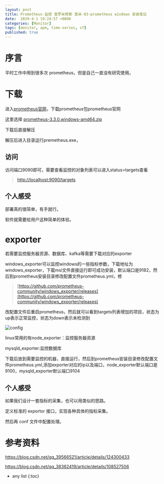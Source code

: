 ```yaml
---
layout: post
title: Prometheus-监控 普罗米修斯 普米-03-prometheus windows 安装笔记
date:  2019-4-1 19:24:57 +0800
categories: [Monitor]
tags: [monitor, apm, time-series, sf]
published: true
---
```


# 序言

平时工作中用到很多次 prometheus，但是自己一直没有研究使用。

# 下载

进入[prometheus官网](https://prometheus.io/download/)，下载prometheus包prometheus官网

这里选择 [prometheus-3.3.0.windows-amd64.zip](https://github.com/prometheus/prometheus/releases/download/v3.3.0/prometheus-3.3.0.windows-amd64.zip)

下载后直接解压

解压后进入目录运行premetheus.exe，

## 访问

访问端口9090即可，需要查看监控的对象列表可以进入status>targets查看

> [http://localhost:9090/targets](http://localhost:9090/targets)

## 个人感受

部署真的很简单，有手就行。

软件就需要给用户这种简单的体验。

# exporter

若需要监控服务器资源、数据库、kafka等需要下载对应的exporter

windows_exporter可以监控windows的一些指标参数，下载地址为windows_exporter，下载msi文件直接运行即可成功安装，默认端口是9182，然后到prometheus安装目录修改配置文件prometheus.yml，修

> [https://github.com/prometheus-community/windows_exporter/releases](https://github.com/prometheus-community/windows_exporter/releases)

改配置文件后重启prometheus，然后就可以看到targets列表增加的项目，状态为up表示正常监控，状态为down表示未检测到

![config](https://i-blog.csdnimg.cn/blog_migrate/184177751414f478cf7110246b6e4674.png)

linux常用的有node_exporter：监控服务器资源

mysqld_exporter:监控数据库

下载后放到需要监控的机器，直接运行，然后到prometheus安装目录修改配置文件prometheus.yml,添加exporter对应的ip以及端口，node_exporter默认端口是9100，mysqld_exporter默认端口9104

## 个人感受

如果我们设计一套指标的采集，也可以用类似的思路。

定义标准的 exportor 接口，实现各种具体的指标采集。

然后再 conf 文件中配置处理。



# 参考资料

https://blog.csdn.net/qq_39566521/article/details/124300433

https://blog.csdn.net/qq_38362419/article/details/108527506

* any list
{:toc}